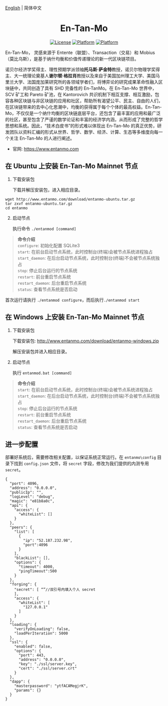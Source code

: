 [English](./README.md) | 简体中文

<h1 align="center">En-Tan-Mo</h1>
<div align="center">

[![License](https://img.shields.io/badge/license-MIT-yellow.svg?style=flat)]()
[![Platform](https://img.shields.io/badge/platform-Ubuntu-orange.svg?style=flat)](http://www.entanmo.com/download/entanmo-ubuntu.tar.gz)
[![Platform](https://img.shields.io/badge/platform-Windows-blue.svg?style=flat)](http://www.entanmo.com/download/entanmo-windows.zip)

</div>   

En-Tan-Mo， 灵感来源于 Entente（联盟）、Transaction（交易）和 Mobius（莫比乌斯），是基于纳什均衡和价值传递理论的新一代区块链项目。

诺贝尔经济学奖得主、理性预期学派领袖**托马斯·萨金特**教授，诺贝尔物理学奖得主、大一统理论奠基人**谢尔顿·格拉肖**教授以及来自于美国加州理工大学、美国马里兰大学、法国庞加莱研究所的各领域学者们，将博弈论的研究成果革命性融入区块链中，共同创造了具有 SHD 完备性的 En-TanMo。在 En-Tan-Mo 世界中，SCV 矿工和 Pareto 矿池，在 Kantorovich 共识机制下相互支撑、相互激励，包容各种区块链与非区块链的应用和社区，帮助所有渴望公平、民主、自由的人们，在区块链带来的去中心化思潮中，均衡的获得属于每个个体的最高权益。En-Tan-Mo，不仅仅是一个纳什均衡的区块链底层平台，还包含了最丰富的应用和最广泛的社区，甚至包含了严谨的数学论证和丰富的经济学内涵，从而形成了完整的哲学思想和系统。因此，“技术白皮书”的形式难以体现出 En-Tan-Mo 的真正优势，研发团队以资料汇编的形式从世界、哲学、数学、经济、计算、生态等多维度向每一个关注 En-Tan-Mo 的人进行阐述。

- 官网: https://www.entanmo.com

## 在 Ubuntu 上安装 En-Tan-Mo Mainnet 节点

1. 下载安装包

   下载并解压安装包，进入相应目录。

```
wget http://www.entanmo.com/download/entanmo-ubuntu.tar.gz
tar zxvf entanmo-ubuntu.tar.gz
cd entanmo
```

2. 启动节点

   执行命令 `./entanmod [command]`

> **命令介绍**  
`configure`: 初始化配置 SQLite3  
`start`: 在前台启动节点系统，此时控制台(终端)会被节点系统进程独占  
`start_daemon`: 在后台启动节点系统，此时控制台(终端)不会被节点系统独占  
`stop`: 停止后台运行的节点系统  
`restart`: 前台重启节点系统  
`restart_daemon`: 后台重启节点系统  
`status`: 查看节点系统是否启动  

首次运行请执行 `./entanmod configure`，而后执行`./entanmod start`


## 在 Windows 上安装 En-Tan-Mo Mainnet 节点

1. 下载安装包

   下载安装包: http://www.entanmo.com/download/entanmo-windows.zip

   解压安装包并进入相应目录。

2. 启动节点

   执行 `entanmod.bat [command]`

> **命令介绍**  
`start`: 在前台启动节点系统，此时控制台(终端)会被节点系统进程独占  
`start_daemon`: 在后台启动节点系统，此时控制台(终端)不会被节点系统独占  
`stop`: 停止后台运行的节点系统  
`restart`: 前台重启节点系统  
`restart_daemon`: 后台重启节点系统  
`status`: 查看节点系统是否启动  

## 进一步配置

部署好系统后，需要修改相关配置，以保证系统正常运行。在 `entanmo\config` 目录下找到 `config.json` 文件，将 `secret` 字段，修改为我们提供的内测专用 `secret`。

```
{
  "port": 4096,
  "address": "0.0.0.0",
  "publicIp": "",
  "logLevel": "debug",
  "magic": "e81b8a0c",
  "api": {
    "access": {
      "whiteList": []
    }
  },
  "peers": {
    "list": [
      {
        "ip": "52.187.232.98", 
        "port":4096
      }
    ],
    "blackList": [],
    "options": {
      "timeout": 4000,
      "pingTimeout":500
    }
  },
  "forging": {
    "secret": [ “”//双引号内填入个人 secret
    ],
    "access": {
      "whiteList": [
        "127.0.0.1"
      ]
    }
  },
  "loading": {
    "verifyOnLoading": false,
    "loadPerIteration": 5000
  },
  "ssl": {
    "enabled": false,
    "options": {
      "port": 443,
      "address": "0.0.0.0",
      "key": "./ssl/server.key",
      "cert": "./ssl/server.crt"
    }
  },
  "dapp": {
    "masterpassword": "ytfACAMegjrK",
    "params": {}
  }
}
```
